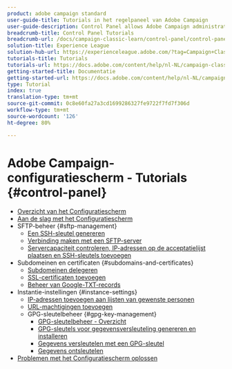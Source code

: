 ```yaml
---
product: adobe campaign standard
user-guide-title: Tutorials in het regelpaneel van Adobe Campaign
user-guide-description: Control Panel allows Adobe Campaign administrators to monitor key assets and perform administrative tasks, such as managing the SFTP storage by instance or allow list IP addresses.
breadcrumb-title: Control Panel Tutorials
breadcrumb-url: /docs/campaign-classic-learn/control-panel/control-panel-overview.html
solution-title: Experience League
solution-hub-url: https://experienceleague.adobe.com/?tag=Campaign+Classic#recommended/solutions/campaign
tutorials-title: Tutorials
tutorials-url: https://docs.adobe.com/content/help/nl-NL/campaign-classic-learn/tutorials/overview.html
getting-started-title: Documentatie
getting-started-url: https://docs.adobe.com/content/help/nl-NL/campaign-classic/using/getting-started/starting-with-adobe-campaign/about-adobe-campaign-classic.html
type: Tutorial
index: true
translation-type: tm+mt
source-git-commit: 0c8e60fa27a3cd1699286327fe9722f7fd7f306d
workflow-type: tm+mt
source-wordcount: '126'
ht-degree: 80%

---
```



# Adobe Campaign-configuratiescherm - Tutorials {#control-panel}

+ [Overzicht van het Configuratiescherm](/help/control-panel-tutorials/control-panel-overview.md)
+ [Aan de slag met het Configuratiescherm](/help/control-panel-tutorials/getting-started-with-the-control-panel.md)
+ SFTP-beheer {#sftp-management}
   + [Een SSH-sleutel genereren](/help/control-panel-tutorials/sftp-management/generate-ssh-key.md)
   + [Verbinding maken met een SFTP-server](/help/control-panel-tutorials/sftp-management/connect-to-sftp-server.md)
   + [Servercapaciteit controleren, IP-adressen op de acceptatielijst plaatsen en SSH-sleutels toevoegen](/help/control-panel-tutorials/sftp-management/monitoring-server-capacity-allow-listing-adding-ssh-key.md)
+ Subdomeinen en certificaten {#subdomains-and-certificates}
   + [Subdomeinen delegeren](/help/control-panel-tutorials/subdomains-and-certificates/subdomain-delegation.md)
   + [SSL-certificaten toevoegen](/help/control-panel-tutorials/subdomains-and-certificates/adding-ssl-certificates.md)
   + [Beheer van Google-TXT-records](/help/control-panel-tutorials/subdomains-and-certificates/google-txt-record-management.md)
+ Instantie-instellingen {#instance-settings}
   + [IP-adressen toevoegen aan lijsten van gewenste personen](/help/control-panel-tutorials/instance-settings/ip-allow-listing.md)
   + [URL-machtigingen toevoegen](/help/control-panel-tutorials/instance-settings/adding-url-permissions.md)
   + GPG-sleutelbeheer {#gpg-key-management}
      + [GPG-sleutelbeheer - Overzicht](/help/control-panel-tutorials/instance-settings/gpg-key-management/gpg-key-management-overview.md)
      + [GPG-sleutels voor gegevensversleuteling genereren en installeren](/help/control-panel-tutorials/instance-settings/gpg-key-management/generating-and-installing-gpg-keys-for-data-encryption.md)
      + [Gegevens versleutelen met een GPG-sleutel](/help/control-panel-tutorials/instance-settings/gpg-key-management/using-a-gpg-key-to-encrypt-data.md)
      + [Gegevens ontsleutelen](/help/control-panel-tutorials/instance-settings/gpg-key-management/decrypting-data.md)
+ [Problemen met het Configuratiescherm oplossen](/help/control-panel-tutorials/trouble-shooting.md)
